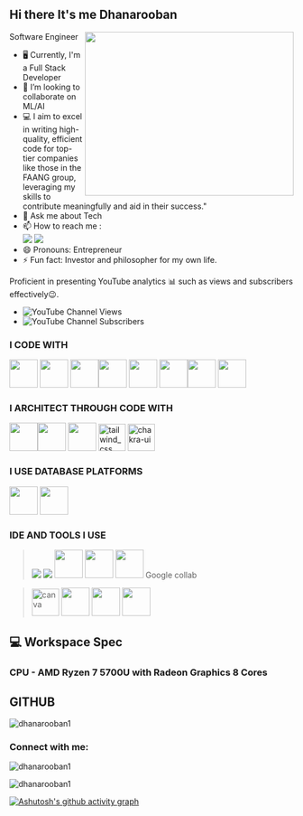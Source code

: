 ## Hi there  It's me Dhanarooban

Software Engineer 
<img align="right" width="370" height="290" src="https://i.pinimg.com/originals/47/f0/34/47f0342cec72b800463bf003eac1257e.gif">                                          
- 🖥️ Currently, I'm a Full Stack Developer 
- 👯 I’m looking to collaborate on ML/AI
- 💻 I aim to excel in writing high-quality, efficient code for top-tier companies like those in the FAANG group, leveraging my skills to contribute meaningfully and aid in their success."    
- 💬 Ask me about Tech
- 📫 How to reach me :
<br /> [<img src="https://img.shields.io/badge/Twitter-1DA1F2?style=for-the-badge&logo=twitter&logoColor=white" />](https://twitter.com/Dhana413078) [<img src="https://img.shields.io/badge/LinkedIn-0077B5?style=for-the-badge&logo=linkedin&logoColor=white" />](www.linkedin.com/in/dhanarooban-tech-journey)
- 😄 Pronouns: Entrepreneur
- ⚡ Fun fact: Investor and philosopher for my own life.

Proficient in presenting YouTube analytics 📊 such as views and subscribers effectively😉.
- ![YouTube Channel Views](https://img.shields.io/youtube/channel/views/UCvXYLTOPH7jcLkkkj7XkxbA)
- ![YouTube Channel Subscribers](https://img.shields.io/youtube/channel/subscribers/UCvXYLTOPH7jcLkkkj7XkxbA) 

### I CODE WITH
<img height="50" width="50" src="https://img.icons8.com/color/48/000000/python.png" /> <img height="50" width="50" src="https://img.icons8.com/color/48/000000/c-programming.png" /> <img height="50" width="50" src="https://img.icons8.com/color/48/000000/html-5.png" /><img height="50" width="50" src="https://img.icons8.com/color/48/000000/java-coffee-cup-logo.png" /> <img height="50" width="50" src="https://img.icons8.com/color/48/000000/javascript.png"/> <img height="50" width="50" src="https://img.icons8.com/color/48/000000/c-plus-plus-logo.png" /><img height="50" width="50" src="https://img.icons8.com/color/48/000000/tensorflow.png"/> <img height="50" width="50" src="https://img.icons8.com/color/48/000000/nodejs.png"/> 

### I ARCHITECT THROUGH CODE WITH
<img height="50" width="50" src="https://img.icons8.com/color/48/000000/css3.png" /><img height="50" width="50" src="https://img.icons8.com/color/48/000000/bootstrap.png" />
<img height="50" width="50" src="https://img.icons8.com/color/48/000000/react-native.png"/> 
<img width="48" height="48" src="https://img.icons8.com/plasticine/100/tailwind_css.png" alt="tailwind_css"/>
<img width="48" height="48" src="https://img.icons8.com/color/48/chakra-ui.png" alt="chakra-ui"/>

### I USE DATABASE PLATFORMS
<img height="50" width="50" src="https://img.icons8.com/color/48/000000/mongodb.png"/> <img height="50" width="50" src="https://img.icons8.com/color/48/000000/google-firebase-console.png"/> 

### IDE AND TOOLS I USE
> <img src="https://img.shields.io/badge/Vercel-000000?style=for-the-badge&logo=vercel&logoColor=white" /> <img src="https://img.shields.io/badge/Netlify-00C7B7?style=for-the-badge&logo=netlify&logoColor=white" /> <img height="50" width="50" src="https://img.icons8.com/color/48/000000/visual-studio-code-2019.png"/> <img height="50" width="50" src="https://img.icons8.com/color/48/000000/pycharm.png"/>  <img height="50" width="50" src="https://img.icons8.com/color/50/000000/git.png"/> Google collab

> <img width="48" height="48" src="https://img.icons8.com/fluency/48/canva.png" alt="canva"/> <img height="50" src="https://img.icons8.com/color/480/null/notion--v1.png" /> <img height="50" width="50" src="https://img.icons8.com/doodle/48/000000/adobe-photoshop.png"/> <img height="50" width="50" src="https://img.icons8.com/color/48/000000/figma--v1.png"/>


## 💻 Workspace Spec 
### CPU - AMD Ryzen 7 5700U with Radeon Graphics 8 Cores

## GITHUB
<p align="left"> <img src="https://komarev.com/ghpvc/?username=dhanarooban1&label=Profile%20views&color=0e75b6&style=flat" alt="dhanarooban1" /> </p>

<h3 align="left">Connect with me:</h3>
<p align="left">
</p>

<p><img align="center" src="https://github-readme-stats.vercel.app/api/top-langs?username=dhanarooban1&show_icons=true&locale=en&layout=compact" alt="dhanarooban1" /></p>


<p><img align="center" src="https://github-readme-streak-stats.herokuapp.com/?user=dhanarooban1&" alt="dhanarooban1" /></p>

[![Ashutosh's github activity graph](https://github-readme-activity-graph.vercel.app/graph?username=Dhanarooban1&bg_color=000000&color=ffffff&line=00ff33&point=ffffff&area=true&hide_border=true)](https://github.com/ashutosh00710/github-readme-activity-graph)


